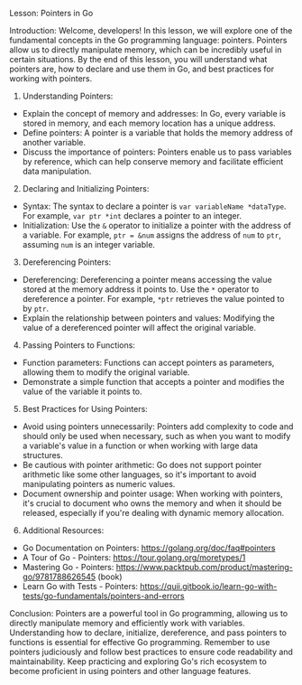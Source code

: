 Lesson: Pointers in Go

Introduction:
Welcome, developers! In this lesson, we will explore one of the fundamental concepts in the Go programming language: pointers. Pointers allow us to directly manipulate memory, which can be incredibly useful in certain situations. By the end of this lesson, you will understand what pointers are, how to declare and use them in Go, and best practices for working with pointers.

1. Understanding Pointers:
- Explain the concept of memory and addresses: In Go, every variable is stored in memory, and each memory location has a unique address.
- Define pointers: A pointer is a variable that holds the memory address of another variable.
- Discuss the importance of pointers: Pointers enable us to pass variables by reference, which can help conserve memory and facilitate efficient data manipulation.

2. Declaring and Initializing Pointers:
- Syntax: The syntax to declare a pointer is `var variableName *dataType`. For example, `var ptr *int` declares a pointer to an integer.
- Initialization: Use the `&` operator to initialize a pointer with the address of a variable. For example, `ptr = &num` assigns the address of `num` to `ptr`, assuming `num` is an integer variable.

3. Dereferencing Pointers:
- Dereferencing: Dereferencing a pointer means accessing the value stored at the memory address it points to. Use the `*` operator to dereference a pointer. For example, `*ptr` retrieves the value pointed to by `ptr`.
- Explain the relationship between pointers and values: Modifying the value of a dereferenced pointer will affect the original variable.

4. Passing Pointers to Functions:
- Function parameters: Functions can accept pointers as parameters, allowing them to modify the original variable.
- Demonstrate a simple function that accepts a pointer and modifies the value of the variable it points to.

5. Best Practices for Using Pointers:
- Avoid using pointers unnecessarily: Pointers add complexity to code and should only be used when necessary, such as when you want to modify a variable's value in a function or when working with large data structures.
- Be cautious with pointer arithmetic: Go does not support pointer arithmetic like some other languages, so it's important to avoid manipulating pointers as numeric values.
- Document ownership and pointer usage: When working with pointers, it's crucial to document who owns the memory and when it should be released, especially if you're dealing with dynamic memory allocation.

6. Additional Resources:
- Go Documentation on Pointers: https://golang.org/doc/faq#pointers
- A Tour of Go - Pointers: https://tour.golang.org/moretypes/1
- Mastering Go - Pointers: https://www.packtpub.com/product/mastering-go/9781788626545 (book)
- Learn Go with Tests - Pointers: https://quii.gitbook.io/learn-go-with-tests/go-fundamentals/pointers-and-errors

Conclusion:
Pointers are a powerful tool in Go programming, allowing us to directly manipulate memory and efficiently work with variables. Understanding how to declare, initialize, dereference, and pass pointers to functions is essential for effective Go programming. Remember to use pointers judiciously and follow best practices to ensure code readability and maintainability. Keep practicing and exploring Go's rich ecosystem to become proficient in using pointers and other language features.